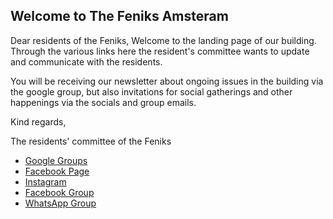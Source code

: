 ## Welcome to The Feniks Amsteram

Dear residents of the Feniks,
Welcome to the landing page of our building. Through the various links here the resident's committee wants to update and communicate with the residents.

You will be receiving our newsletter about ongoing issues in the building via the google group, but also invitations for social gatherings and other happenings via the socials and group emails.

Kind regards,

The residents' committee of the Feniks



- [Google Groups](https://groups.google.com/forum/#!forum/bewonerscommissie-feniks/join)
- [Facebook Page](https://www.facebook.com/BCFeniks)
- [Instagram](https://www.instagram.com/defeniksamsterdam/)
- [Facebook Group](https://www.facebook.com/groups/663569140390904) 
- [WhatsApp Group](https://chat.whatsapp.com/E5iBxXfbt4O4pRLw7iiSL5)




<!-- You can use the [editor on GitHub](https://github.com/feniksAmsterdam/feniksAmsterdam.github.io/edit/main/index.md) to maintain and preview the content for your website in Markdown files.

Whenever you commit to this repository, GitHub Pages will run [Jekyll](https://jekyllrb.com/) to rebuild the pages in your site, from the content in your Markdown files.

### Markdown

Markdown is a lightweight and easy-to-use syntax for styling your writing. It includes conventions for

```markdown
Syntax highlighted code block

# Header 1
## Header 2
### Header 3



1. Numbered
2. List

**Bold** and _Italic_ and `Code` text

[Link](url) and ![Image](src)
```

For more details see [GitHub Flavored Markdown](https://guides.github.com/features/mastering-markdown/).

### Jekyll Themes

Your Pages site will use the layout and styles from the Jekyll theme you have selected in your [repository settings](https://github.com/feniksAmsterdam/feniksAmsterdam.github.io/settings/pages). The name of this theme is saved in the Jekyll `_config.yml` configuration file.

### Support or Contact

Having trouble with Pages? Check out our [documentation](https://docs.github.com/categories/github-pages-basics/) or [contact support](https://support.github.com/contact) and we’ll help you sort it out. -->
